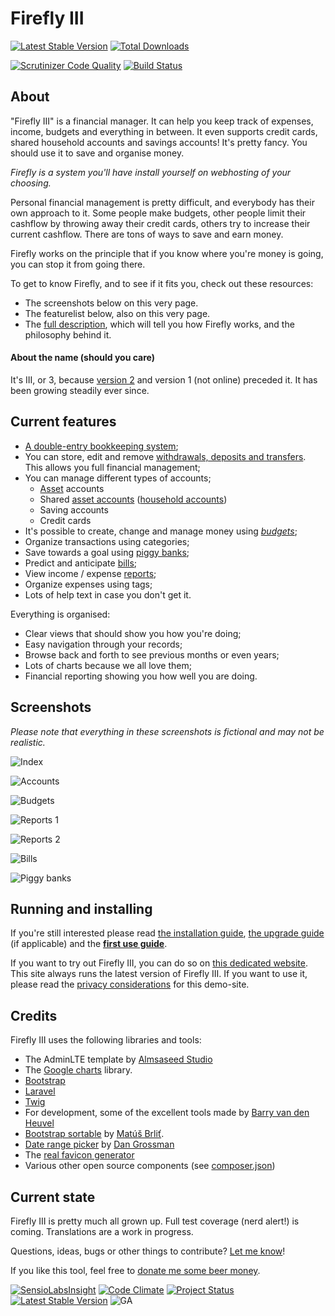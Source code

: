 # Firefly III

[![Latest Stable Version](https://poser.pugx.org/grumpydictator/firefly-iii/v/stable)](https://packagist.org/packages/grumpydictator/firefly-iii)
[![Total Downloads](https://poser.pugx.org/grumpydictator/firefly-iii/downloads)](https://packagist.org/packages/grumpydictator/firefly-iii)

[![Scrutinizer Code Quality](https://scrutinizer-ci.com/g/JC5/firefly-iii/badges/quality-score.png?b=master)](https://scrutinizer-ci.com/g/JC5/firefly-iii/?branch=master)
[![Build Status](https://scrutinizer-ci.com/g/JC5/firefly-iii/badges/build.png?b=master)](https://scrutinizer-ci.com/g/JC5/firefly-iii/build-status/master)

## About

"Firefly III" is a financial manager. It can help you keep track of expenses, income, budgets and everything in between. It even supports credit cards, shared 
household accounts and savings accounts! It's pretty fancy. You should use it to save and organise money.
 
_Firefly is a system you'll have install yourself on webhosting of your choosing._

Personal financial management is pretty difficult, and everybody has their own approach to it. Some people
make budgets, other people limit their cashflow by throwing away their credit cards, others try to increase
their current cashflow. There are tons of ways to save and earn money.

Firefly works on the principle that if you know where you're money is going, you can stop it from going there.

 
To get to know Firefly, and to see if it fits you, check out these resources:

- The screenshots below on this very page.
- The featurelist below, also on this very page.
- The [full description](https://github.com/JC5/firefly-iii/wiki/full-description), which will tell you how Firefly works,
and the philosophy behind it.


#### About the name (should you care)

It's III, or 3, because [version 2](https://github.com/JC5/Firefly) and version 1 (not online) preceded it. It has been growing steadily ever since.

## Current features

- [A double-entry bookkeeping system](https://en.wikipedia.org/wiki/Double-entry_bookkeeping_system);
- You can store, edit and remove [withdrawals, deposits and transfers](https://en.wikipedia.org/wiki/Financial_transaction). This allows you full financial management;
- You can manage different types of accounts;
  - [Asset](https://en.wikipedia.org/wiki/Asset) accounts
  - Shared [asset accounts](https://en.wikipedia.org/wiki/Asset) ([household accounts](https://en.wikipedia.org/wiki/Household))
  - Saving accounts
  - Credit cards
- It's possible to create, change and manage money using _[budgets](https://en.wikipedia.org/wiki/Envelope_system)_;
- Organize transactions using categories;
- Save towards a goal using [piggy banks](https://en.wikipedia.org/wiki/Piggy_bank);
- Predict and anticipate [bills](https://en.wikipedia.org/wiki/Invoice);
- View income / expense [reports](https://en.wikipedia.org/wiki/Financial_statement);
- Organize expenses using tags;
- Lots of help text in case you don't get it.

Everything is organised:

- Clear views that should show you how you're doing;
- Easy navigation through your records;
- Browse back and forth to see previous months or even years;
- Lots of charts because we all love them;
- Financial reporting showing you how well you are doing.

## Screenshots

_Please note that everything in these screenshots is fictional and may not be realistic._

![Index](https://i.nder.be/gdryw73q)

![Accounts](https://i.nder.be/hmpkq8q0)

![Budgets](https://i.nder.be/cbq2n5g9)

![Reports 1](https://i.nder.be/cmwvqrds)

![Reports 2](https://i.nder.be/cv4dqbp4)

![Bills](https://i.nder.be/gmkxqdw7)

![Piggy banks](https://i.nder.be/cc5u6h3b)

## Running and installing

If you're still interested please read [the installation guide](https://github.com/JC5/firefly-iii/wiki/Installation), 
[the upgrade guide](https://github.com/JC5/firefly-iii/wiki/Upgrade-instructions) (if applicable) 
and the **[first use guide](https://github.com/JC5/firefly-iii/wiki/First-use)**.
 
If you want to try out Firefly III, you can do so on [this dedicated website](https://geld.nder.be/). 
This site always runs the latest version of Firefly III. If you want to use it, please read the [privacy considerations](https://github.com/JC5/firefly-iii/wiki/Privacy-on-demo-site) for this demo-site.

## Credits

Firefly III uses the following libraries and tools:

* The AdminLTE template by [Almsaseed Studio](https://almsaeedstudio.com/)
* The [Google charts](https://developers.google.com/chart/) library.
* [Bootstrap](http://getbootstrap.com/)
* [Laravel](http://laravel.com/)
* [Twig](http://twig.sensiolabs.org/)
* For development, some of the excellent tools made by [Barry van den Heuvel](https://github.com/barryvdh)
* [Bootstrap sortable](https://github.com/drvic10k/bootstrap-sortable) by [Matúš Brliť](https://github.com/drvic10k).
* [Date range picker](https://github.com/dangrossman/bootstrap-daterangepicker/) by [Dan Grossman](https://github.com/dangrossman)
* The [real favicon generator](http://realfavicongenerator.net/)
* Various other open source components (see [composer.json](https://github.com/JC5/firefly-iii/blob/master/composer.json))


## Current state

Firefly III is pretty much all grown up. Full test coverage (nerd alert!) is coming. Translations are a work in progress.

Questions, ideas, bugs or other things to contribute? [Let me know](https://github.com/JC5/firefly-iii/issues/new)!

If you like this tool, feel free to [donate me some beer money](https://www.paypal.com/cgi-bin/webscr?cmd=_donations&business=2ZMV952UUSCLU&lc=NL&item_name=Development%20of%20Firefly&currency_code=EUR&bn=PP%2dDonationsBF%3abtn_donate_SM%2egif%3aNonHosted).

[![SensioLabsInsight](https://insight.sensiolabs.com/projects/d44c7012-5f50-41ad-add8-8445330e4102/mini.png)](https://insight.sensiolabs.com/projects/d44c7012-5f50-41ad-add8-8445330e4102)
[![Code Climate](https://codeclimate.com/github/JC5/firefly-iii/badges/gpa.svg)](https://codeclimate.com/github/JC5/firefly-iii)
[![Project Status](http://stillmaintained.com/JC5/firefly-iii.png?a=b)](http://stillmaintained.com/JC5/firefly-iii)
[![Latest Stable Version](https://poser.pugx.org/grumpydictator/firefly-iii/v/stable.svg)](https://packagist.org/packages/grumpydictator/firefly-iii)
![GA](https://ga-beacon.appspot.com/UA-58172398-6/firefly-iii/readme)
